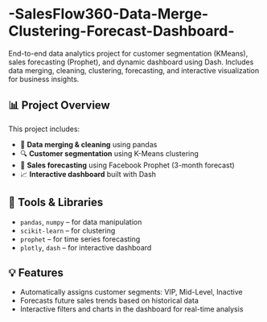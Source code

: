 # -SalesFlow360-Data-Merge-Clustering-Forecast-Dashboard-
End-to-end data analytics project for customer segmentation (KMeans), sales forecasting (Prophet), and dynamic dashboard using Dash. Includes data merging, cleaning, clustering, forecasting, and interactive visualization for business insights.

## 📊 Project Overview

This project includes:
- 📁 **Data merging & cleaning** using pandas
- 🔍 **Customer segmentation** using K-Means clustering
- 🔮 **Sales forecasting** using Facebook Prophet (3-month forecast)
- 📈 **Interactive dashboard** built with Dash

## 🧪 Tools & Libraries

- `pandas`, `numpy` – for data manipulation
- `scikit-learn` – for clustering
- `prophet` – for time series forecasting
- `plotly`, `dash` – for interactive dashboard

## 💡 Features

- Automatically assigns customer segments: VIP, Mid-Level, Inactive
- Forecasts future sales trends based on historical data
- Interactive filters and charts in the dashboard for real-time analysis

